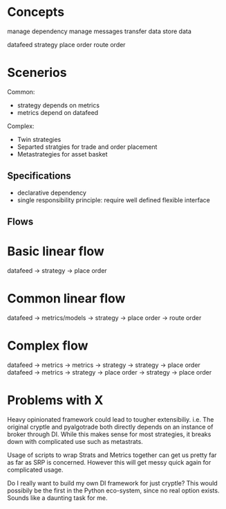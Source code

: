 Concepts
========
manage dependency
manage messages
transfer data
store data

datafeed
strategy
place order
route order

Scenerios
=========
Common:
- strategy depends on metrics
- metrics depend on datafeed

Complex:
- Twin strategies
- Separted stratgies for trade and order placement
- Metastrategies for asset basket

Specifications
--------------
- declarative dependency
- single responsibility principle: require well defined flexible interface

Flows
-----
# Basic linear flow
datafeed -> strategy -> place order

# Common linear flow
datafeed -> metrics/models -> strategy -> place order -> route order

# Complex flow
datafeed -> metrics -> metrics -> strategy -> strategy -> place order
datafeed -> metrics -> strategy -> place order -> strategy -> place order


Problems with X
===============
Heavy opinionated framework could lead to tougher extensibiliy.
i.e. The original cryptle and pyalgotrade both directly depends on an instance
of broker through DI. While this makes sense for most strategies, it breaks down
with complicated use such as metastrats.

Usage of scripts to wrap Strats and Metrics together can get us pretty far as
far as SRP is concerned. However this will get messy quick again for complicated
usage.

Do I really want to build my own DI framework for just cryptle? This would
possibily be the first in the Python eco-system, since no real option exists.
Sounds like a daunting task for me.

